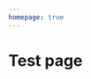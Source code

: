```yaml
---
homepage: true
---
```


# Test page
<SpeakerGrooup></SpeakerGroup>
<script>
export default {
}
</script>

<style>
</style>
